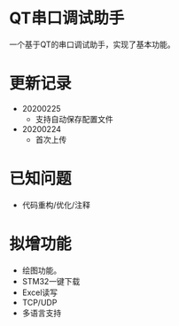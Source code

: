 # QT串口调试助手
  一个基于QT的串口调试助手，实现了基本功能。

# 更新记录
- 20200225
  - 支持自动保存配置文件
- 20200224
  - 首次上传

# 已知问题
  - 代码重构/优化/注释

# 拟增功能
  - 绘图功能。
  - STM32一键下载
  - Excel读写
  - TCP/UDP
  - 多语言支持